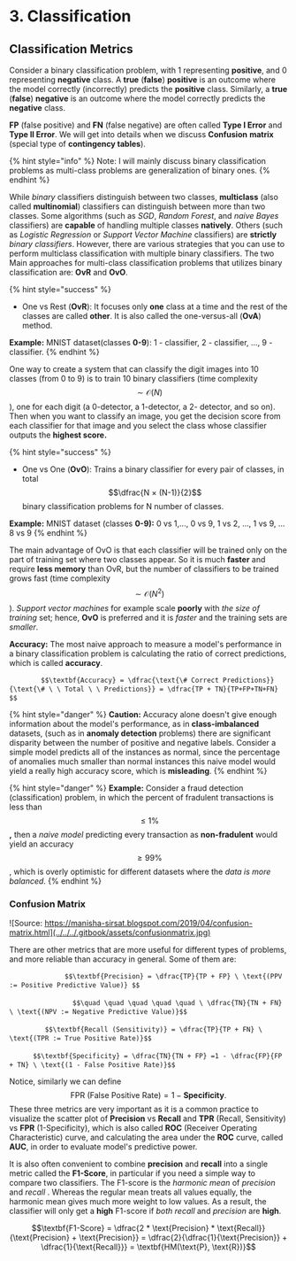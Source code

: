 # 3. Classification

## Classification Metrics

Consider a binary classification problem, with 1 representing **positive**, and 0 representing **negative** class. A **true** \(**false**\) **positive** is an outcome where the model correctly \(incorrectly\) predicts the **positive** class. Similarly, a **true** \(**false**\) **negative** is an outcome where the model correctly predicts the **negative** class.

**FP** \(false positive\) and **FN** \(false negative\) are often called **Type I Error** and **Type II Error**. We will get into details when we discuss **Confusion** **matrix** \(special type of **contingency tables**\).

{% hint style="info" %}
Note: I will mainly discuss binary classification problems as multi-class problems are generalization of binary ones.
{% endhint %}

 While _binary_ classifiers distinguish between two classes, **multiclass** \(also called **multinomial**\) classifiers can distinguish between more than two classes. Some algorithms \(such as _SGD_, _Random Forest_, and _naive Bayes_ classifiers\) are **capable** of handling multiple classes **natively**. Others \(such as _Logistic Regression_ or _Support Vector Machine_ classifiers\) are **strictly** _binary classifiers_. However, there are various strategies that you can use to perform multiclass classification with multiple binary classifiers. The two Main approaches for multi-class classification problems that utilizes binary classification are: **OvR** and **OvO**.

{% hint style="success" %}
* One vs Rest \(**OvR**\): It focuses only **one** class at a time and the rest of the classes are called **other**. It is also called the one-versus-all \(**OvA**\) method.

**Example:** MNIST dataset\(classes **0-9**\): 1 - classifier, 2 - classifier, ..., 9 - classifier.
{% endhint %}

One way to create a system that can classify the digit images into 10 classes \(from 0 to 9\) is to train 10 binary classifiers \(time complexity $$\sim \mathcal{O}(N)$$\), one for each digit \(a 0-detector, a 1-detector, a 2- detector, and so on\). Then when you want to classify an image, you get the decision score from each classifier for that image and you select the class whose classifier outputs the **highest score.**

{% hint style="success" %}
* One vs One \(**OvO**\): Trains a binary classifier for every pair of classes, in total $$\dfrac{N × (N-1)}{2}$$ binary classification problems for N number of classes.

**Example:** MNIST dataset \(classes **0-9\):** 0 vs 1,..., 0 vs 9, 1 vs 2, ..., 1 vs 9, ... 8 vs 9
{% endhint %}

The main advantage of OvO is that each classifier will be trained only on the part of training set where two classes appear. So it is much **faster** and require **less memory** than OvR, but the number of classifiers to be trained grows fast \(time complexity $$\sim \mathcal{O}(N^2)$$\). _Support vector machines_ for example scale **poorly** with _the size of training_ set; hence, **OvO** is preferred and it is _faster_ and the training sets are _smaller_.

**Accuracy:** The most naive approach to measure a model's performance in a binary classification problem is calculating the ratio of correct predictions, which is called **accuracy**.

            $$\textbf{Accuracy} = \dfrac{\text{\# Correct Predictions}}{\text{\# \ \ Total \ \ Predictions}} = \dfrac{TP + TN}{TP+FP+TN+FN} $$ 

{% hint style="danger" %}
**Caution:** Accuracy alone doesn't give enough information about the model's performance, as in **class-imbalanced** datasets, \(such as in **anomaly detection** problems\) there are significant disparity between the number of positive and negative labels. Consider a simple model predicts all of the instances as normal, since the percentage of anomalies much smaller than normal instances this naive model would yield a really high accuracy score, which is **misleading**.
{% endhint %}

{% hint style="danger" %}
**Example:** Consider a fraud detection \(classification\) problem, in which the percent of fradulent transactions is less than $$\leq 1\%$$ **,** then a _naive model_ predicting every transaction as **non-fradulent** would yield an accuracy $$≥ 99 \%$$, which is overly optimistic for different datasets where the _data is more balanced_.
{% endhint %}

### Confusion Matrix

![Source: https://manisha-sirsat.blogspot.com/2019/04/confusion-matrix.html](../../../.gitbook/assets/confusionmatrix.jpg)

There are other metrics that are more useful for different types of problems, and more reliable than accuracy in general. Some of them are:

                  $$\textbf{Precision} = \dfrac{TP}{TP + FP} \ \text{(PPV := Positive Predictive Value)} $$

                    $$\quad \quad \quad \quad \quad \ \dfrac{TN}{TN + FN} \ \text{(NPV := Negative Predictive Value)}$$

             $$\textbf{Recall (Sensitivity)} = \dfrac{TP}{TP + FN} \ \text{(TPR := True Positive Rate)}$$

          $$\textbf{Specificity} = \dfrac{TN}{TN + FP} =1 - \dfrac{FP}{FP + TN} \ \text{(1 - False Positive Rate)}$$

Notice, similarly we can define $$\text{FPR (False Positive Rate)} = 1 - \textbf{Specificity}.$$These three metrics are very important as it is a common practice to visualize the scatter plot of **Precision** vs **Recall** and **TPR** \(Recall, Sensitivity\) vs **FPR** \(1-Specificity\), which is also called **ROC** \(Receiver Operating Characteristic\) curve, and calculating the area under the **ROC** curve, called **AUC**, in order to evaluate model's predictive power.

It is also often convenient to combine **precision** and **recall** into a single metric called the **F1-Score**, in particular if you need a simple way to compare two classifiers. The F1-score is the _harmonic mean_ of _precision_ and _recall_ . Whereas the regular mean treats all values equally, the harmonic mean gives much more weight to low values. As a result, the classifier will only get a **high** F1-score if _both recall_ and _precision_ are **high**.

$$\textbf{F1-Score} = \dfrac{2 * \text{Precision} * \text{Recall}}{\text{Precision} + \text{Precision}} = \dfrac{2}{\dfrac{1}{\text{Precision}} + \dfrac{1}{\text{Recall}}} = \textbf{HM(\text{P}, \text{R})}$$

